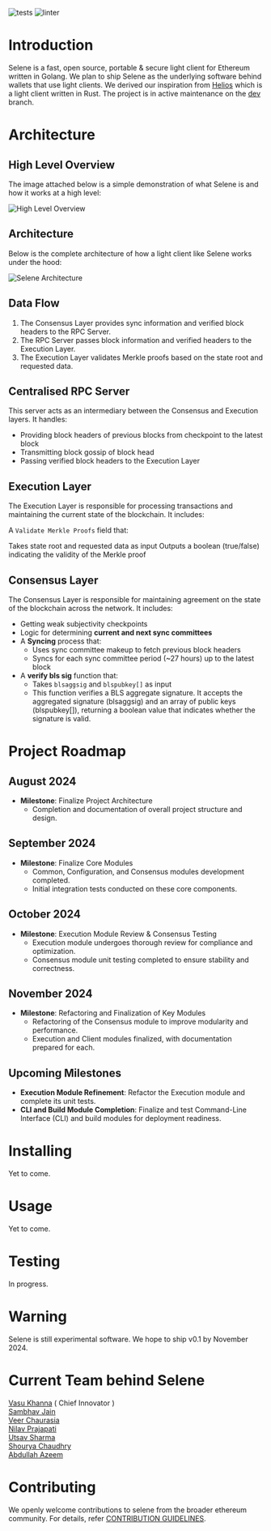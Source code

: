 ![tests](https://github.com/BlocSoc-iitr/selene/actions/workflows/test.yml/badge.svg)
![linter](https://github.com/BlocSoc-iitr/selene/actions/workflows/cilint.yml/badge.svg)

# Introduction

Selene is a fast, open source, portable & secure light client for Ethereum written in Golang. We plan to ship Selene as the underlying software behind wallets that use light clients. We derived our inspiration from [Helios](https://github.com/a16z/helios) which is a light client written in Rust. The project is in active maintenance on the [dev](https://github.com/BlocSoc-iitr/selene/tree/dev) branch.

# Architecture
## High Level Overview
The image attached below is a simple demonstration of what Selene is and how it works at a high level:

![High Level Overview](https://github.com/user-attachments/assets/948541ef-5407-4035-a49d-e0d23711aadc)
## Architecture
Below is the complete architecture of how a light client like Selene works under the hood:

![Selene Architecture](https://github.com/user-attachments/assets/db7eb9d7-5bc3-4911-a849-1b2d05239942)
## Data Flow

1. The Consensus Layer provides sync information and verified block headers to the RPC Server.
2. The RPC Server passes block information and verified headers to the Execution Layer.
3. The Execution Layer validates Merkle proofs based on the state root and requested data.

## Centralised RPC Server 
This server acts as an intermediary between the Consensus and Execution layers. It handles:

* Providing block headers of previous blocks from checkpoint to the latest block<br>
* Transmitting block gossip of block head<br>
* Passing verified block headers to the Execution Layer<br>

## Execution Layer 
The Execution Layer is responsible for processing transactions and maintaining the current state of the blockchain. It includes:

A `Validate Merkle Proofs` field that:

Takes state root and requested data as input
Outputs a boolean (true/false) indicating the validity of the Merkle proof

## Consensus Layer

The Consensus Layer is responsible for maintaining agreement on the state of the blockchain across the network. It includes:

* Getting weak subjectivity checkpoints
* Logic for determining **current and next sync committees**
* A **Syncing** process that:
   * Uses sync committee makeup to fetch previous block headers
   * Syncs for each sync committee period (~27 hours) up to the latest block
* A **verify bls sig** function that:
   * Takes `blsaggsig` and `blspubkey[]` as input
   * This function verifies a BLS aggregate signature. It accepts the aggregated signature (blsaggsig) and an array of public keys (blspubkey[]), returning a boolean value that indicates whether the signature is
     valid.

# Project Roadmap

## August 2024
- **Milestone**: Finalize Project Architecture
  - Completion and documentation of overall project structure and design.

## September 2024
- **Milestone**: Finalize Core Modules
  - Common, Configuration, and Consensus modules development completed.
  - Initial integration tests conducted on these core components.

## October 2024
- **Milestone**: Execution Module Review & Consensus Testing
  - Execution module undergoes thorough review for compliance and optimization.
  - Consensus module unit testing completed to ensure stability and correctness.

## November 2024
- **Milestone**: Refactoring and Finalization of Key Modules
  - Refactoring of the Consensus module to improve modularity and performance.
  - Execution and Client modules finalized, with documentation prepared for each.

## Upcoming Milestones
- **Execution Module Refinement**: Refactor the Execution module and complete its unit tests.
- **CLI and Build Module Completion**: Finalize and test Command-Line Interface (CLI) and build modules for deployment readiness.


# Installing
Yet to come.

# Usage
Yet to come.

# Testing
In progress.

# Warning
Selene is still experimental software. We hope to ship v0.1 by November 2024.

# Current Team behind Selene
[Vasu Khanna](https://github.com/star-gazer111) ( Chief Innovator ) <br>
[Sambhav Jain](https://github.com/DarkLord017) <br>
[Veer Chaurasia](https://github.com/VeerChaurasia)<br>
[Nilav Prajapati](https://github.com/gerceboss)<br>
[Utsav Sharma](https://github.com/x-senpai-x)<br>
[Shourya Chaudhry](https://github.com/18aaddy)<br>
[Abdullah Azeem](https://github.com/ABD-AZE)<br>


# Contributing
We openly welcome contributions to selene from the broader ethereum community. For details, refer [CONTRIBUTION GUIDELINES](https://github.com/BlocSoc-iitr/selene/blob/dev/CONTRIBUTING.md).